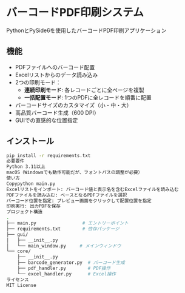 # バーコードPDF印刷システム

PythonとPySide6を使用したバーコードPDF印刷アプリケーション

## 機能

- PDFファイルへのバーコード配置
- Excelリストからのデータ読み込み
- 2つの印刷モード：
  - **連続印刷モード**: 各レコードごとに全ページを複製
  - **一括配置モード**: 1つのPDFに全レコードを順番に配置
- バーコードサイズのカスタマイズ（小・中・大）
- 高品質バーコード生成（600 DPI）
- GUIでの直感的な位置指定

## インストール

```bash
pip install -r requirements.txt
必要要件
Python 3.11以上
macOS（Windowsでも動作可能だが、フォントパスの調整が必要）
使い方
Copypython main.py
Excelリストをインポート: バーコード値と表示名を含むExcelファイルを読み込む
PDFファイルを読み込む: ベースとなるPDFファイルを選択
バーコード位置を指定: プレビュー画面をクリックして配置位置を指定
印刷実行: 出力PDFを保存
プロジェクト構造
.
├── main.py                 # エントリーポイント
├── requirements.txt        # 依存パッケージ
├── gui/
│   ├── __init__.py
│   └── main_window.py     # メインウィンドウ
└── core/
    ├── __init__.py
    ├── barcode_generator.py  # バーコード生成
    ├── pdf_handler.py        # PDF操作
    └── excel_handler.py      # Excel操作
ライセンス
MIT License

